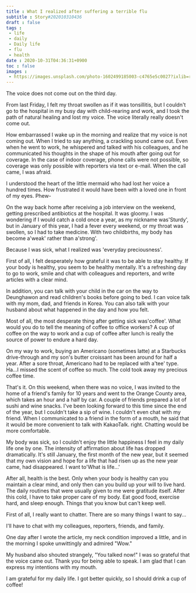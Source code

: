 ```yaml
---
title : What I realized after suffering a terrible flu
subtitle : Story#202010310436
draft : false
tags :
 - life
 - daily
 - Daily life
 - flu
 - health
date : 2020-10-31T04:36:31+0900
toc : false
images : 
 - https://images.unsplash.com/photo-1602499185003-c4765e5c0027?ixlib=rb-1.2.1&q=80&fm=jpg&crop=entropy&cs=tinysrgb&w=1080&fit=max&ixid=eyJhcHBfaWQiOjE1NTU0OX0
---
```

The voice does not come out on the third day.  

From last Friday, I felt my throat swollen as if it was tonsillitis, but I couldn't go to the hospital in my busy day with child-rearing and work, and I took the path of natural healing and lost my voice. The voice literally really doesn't come out.  

How embarrassed I wake up in the morning and realize that my voice is not coming out. When I tried to say anything, a crackling sound came out. Even when he went to work, he whispered and talked with his colleagues, and he communicated his thoughts in the shape of his mouth after going out for coverage. In the case of indoor coverage, phone calls were not possible, so coverage was only possible with reporters via text or e-mail. When the call came, I was afraid.  

I understood the heart of the little mermaid who had lost her voice a hundred times. How frustrated it would have been with a loved one in front of my eyes. Phew-  

On the way back home after receiving a job interview on the weekend, getting prescribed antibiotics at the hospital. It was gloomy. I was wondering if I would catch a cold once a year, as my nickname was'Sturdy', but in January of this year, I had a fever every weekend, or my throat was swollen, so I had to take medicine. With two childbirths, my body has become a'weak' rather than a'strong'.  

Because I was sick, what I realized was 'everyday preciousness'.  

First of all, I felt desperately how grateful it was to be able to stay healthy. If your body is healthy, you seem to be healthy mentally. It's a refreshing day to go to work, smile and chat with colleagues and reporters, and write articles with a clear mind.  

In addition, you can talk with your child in the car on the way to Deunghawon and read children's books before going to bed. I can voice talk with my mom, dad, and friends in Korea. You can also talk with your husband about what happened in the day and how you felt.  

Most of all, the most desperate thing after getting sick was'coffee'. What would you do to tell the meaning of coffee to office workers? A cup of coffee on the way to work and a cup of coffee after lunch is really the source of power to endure a hard day.  

On my way to work, buying an Americano (sometimes latte) at a Starbucks drive-through and my son's butter croissant has been around for half a year. After a sore throat, Americano had to be replaced with a'tee' type. Ha...I missed the scent of coffee so much. The cold took away my precious coffee time.  

That's it. On this weekend, when there was no voice, I was invited to the home of a friend's family for 10 years and went to the Orange County area, which takes an hour and a half by car. A couple of friends prepared a lot of sushi and wine snacks. I've been looking forward to this time since the end of the year, but I couldn't take a sip of wine. I couldn't even chat with my friend. When I communicated to a friend in the form of a mouth, he said that it would be more convenient to talk with KakaoTalk. right. Chatting would be more comfortable.  

My body was sick, so I couldn't enjoy the little happiness I feel in my daily life one by one. The intensity of affirmation about life has dropped dramatically. It's still January, the first month of the new year, but it seemed that my own vision and hope for a life that had risen up as the new year came, had disappeared. I want to'What is life...'  

After all, health is the best. Only when your body is healthy can you maintain a clear mind, and only then can you build up your will to live hard. The daily routines that were usually given to me were gratitude itself. After this cold, I have to take proper care of my body. Eat good food, exercise hard, and sleep enough. Things that you know but can't keep well.  

First of all, I really want to chatter. There are so many things I want to say...  

I'll have to chat with my colleagues, reporters, friends, and family.  

One day after I wrote the article, my neck condition improved a little, and in the morning I spoke unwittingly and admired "Wow."  

My husband also shouted strangely, "You talked now!" I was so grateful that the voice came out. Thank you for being able to speak. I am glad that I can express my intentions with my mouth.  

I am grateful for my daily life. I got better quickly, so I should drink a cup of coffee!